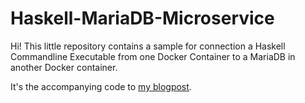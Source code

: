# Haskell-MariaDB-Microservice 

Hi! This little repository contains a sample for connection a Haskell Commandline Executable from one Docker Container to a MariaDB in another Docker container. 

It's the accompanying code to [my blogpost](https://twonki.github.io/haskell-microservice/).

